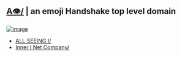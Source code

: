 ## [A👁/](https://allseeingi.xn--a-z42s.hns.to/) | an emoji Handshake top level domain

[![image](https://user-images.githubusercontent.com/37987346/101999396-a37e4380-3caa-11eb-8cc6-e61fb53c7855.png)](http://shapereality.innerinetcompany.hns.to/)

- [ALL SEEING I/](http://innerinetfounder.allseeingi.hns.to/)
- [Inner I Net Company/](https://shapereality.innerinetcompany.hns.to/)
